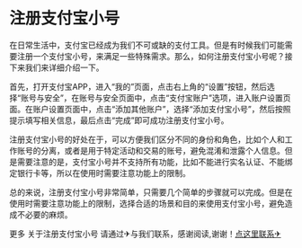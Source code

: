 # 注册支付宝小号

在日常生活中，支付宝已经成为我们不可或缺的支付工具。但是有时候我们可能需要注册一个支付宝小号，来满足一些特殊需求。那么，如何注册支付宝小号呢？接下来我们来详细介绍一下。

首先，打开支付宝APP，进入“我的”页面，点击右上角的“设置”按钮，然后选择“账号与安全”，在账号与安全页面中，点击“支付宝账户”选项，进入账户设置页面。在账户设置页面中，点击“添加其他账户”，选择“添加支付宝小号”，然后按照提示填写相关信息，最后点击“完成”即可成功注册支付宝小号。

注册支付宝小号的好处在于，可以方便我们区分不同的身份和角色，比如个人和工作账号的分离，或者是用于特定活动和交易的账号，避免混淆和泄露个人信息。但是需要注意的是，支付宝小号并不支持所有功能，比如不能进行实名认证、不能绑定银行卡等，所以在使用时需要注意功能上的限制。

总的来说，注册支付宝小号非常简单，只需要几个简单的步骤就可以完成。但是在使用时需要注意功能上的限制，选择合适的场景和目的来使用支付宝小号，避免造成不必要的麻烦。

更多 关于注册支付宝小号 请通过✈与我们联系，感谢阅读,谢谢！[点这里联系✈](https://c.k02.cc)